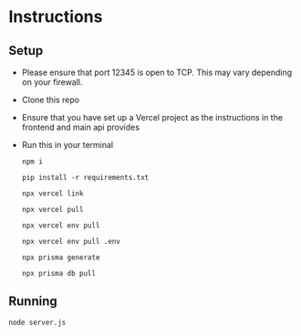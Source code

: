 # Instructions

## Setup

- Please ensure that port 12345 is open to TCP. This may vary depending on your firewall.
- Clone this repo
- Ensure that you have set up a Vercel project as the instructions in the frontend and main api provides
- Run this in your terminal

  `npm i`

  `pip install -r requirements.txt`

  `npx vercel link`

  `npx vercel pull`

  `npx vercel env pull`

  `npx vercel env pull .env`

  `npx prisma generate`

  `npx prisma db pull`

## Running

`node server.js`
